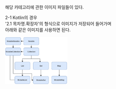 해당 카테고리에 관한 이미지 파일들이 있다.   

2-1 Kotlin의 경우   
'2.1 목차명.확장자'의 형식으로 이미지가 저장되어 들어가며   
아래와 같은 이미지를 사용하면 된다.   

<img src="../image/2.1%20Iterator1.png" width="40%" height="40%">
